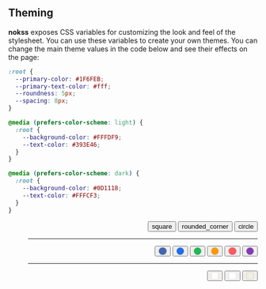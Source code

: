 <section id="theming">

# Theming

**nokss** exposes CSS variables for customizing the look and feel of the stylesheet. You can use these variables to create your own themes. You can change the main theme values in the code below and see their effects on the page:

```css
:root {
  --primary-color: #1F6FEB;
  --primary-text-color: #fff;
  --roundness: 5px;
  --spacing: 8px;
}

@media (prefers-color-scheme: light) {
  :root {
    --background-color: #FFFDF9;
    --text-color: #393E46;
  }
}

@media (prefers-color-scheme: dark) {
  :root {
    --background-color: #0D1118;
    --text-color: #FFFCF3;
  }
}
```

<style>
.color-mark {
  display: inline-block;
  width: 1em;
  height: 1em;
  border-radius: 50%;
  border: 1px solid rgba(128, 128, 128, .25);
  filter: brightness(calc(1/var(--button-secondary-brightness)));
}

.color-mark.bg {
  border-radius: 3px;
}

:is(:active, [aria-selected="true"])>.color-mark {
  filter: brightness(1);
}

@media (prefers-color-scheme: light) {
  .color-mark.dark {
    display: none;
  }
}

@media (prefers-color-scheme: dark) {
  .color-mark.light {
    display: none;
  }
}
</style>

<menu role="toolbar" align="right">
  <menu role="radiogroup" data-key="--roundness">
    <button class="material-symbols-outlined" value="0px">square</button>
    <button class="material-icons" value="5px">rounded_corner</button>
    <button class="material-symbols-outlined" value="16px">circle</button>
  </menu>
  <hr/>
  <menu role="radiogroup" data-key="--primary-color,--primary-text-color,light:--primary-color,light:--primary-text-color,dark:--primary-color,dark:--primary-text-color">
    <button value="#4267B2,#fff"><span class="color-mark" style="background: #4267B2"></span></button>
    <button value="#1F6FEB,#fff"><span class="color-mark" style="background: #1F6FEB"></span></button>
    <button value="#1DB954,#000"><span class="color-mark" style="background: #1DB954"></span></button>
    <button value="#FF9900,#000"><span class="color-mark" style="background: #FF9900"></span></button>
    <button value="#FF5A5F,#fff"><span class="color-mark" style="background: #FF5A5F"></span></button>
    <button value=",,#833AB4,#fff,#E1306C,#fff">
      <span class="color-mark light" style="background: #833AB4"></span>
      <span class="color-mark dark" style="background: #E1306C"></span>
    </button>
  </menu>
  <hr/>
  <menu role="radiogroup" data-key="light:--background-color,light:--text-color,dark:--background-color,dark:--text-color,dark:--button-secondary-brightness,dark:--button-secondary-border-brightness,light:--button-secondary-brightness,light:--button-secondary-border-brightness">
    <button value="#FFFDF9,#393E46,#0D1118,#FFFCF3">
      <span class="color-mark light bg" style="background: #FFFDF9"></span>
      <span class="color-mark dark bg" style="background: #0D1118"></span>
    </button>
    <button value="#fff,#000,#080808,#fff">
      <span class="color-mark light bg" style="background: #fff"></span>
      <span class="color-mark dark bg" style="background: #080808"></span>
    </button>
    <button value="#F3EFE0,#222222,#222222,#F3EFE0,1.5,1,0.9,1">
      <span class="color-mark light bg" style="background: #F3EFE0"></span>
      <span class="color-mark dark bg" style="background: #222222"></span>
    </button>
  </menu>
</menu>

<style id="target">
</style>

<script type="module" defer>
  import hljs from 'https://cdnjs.cloudflare.com/ajax/libs/highlight.js/11.7.0/es/highlight.min.js'
  import { html } from 'https://esm.sh/rehtm'

  const parent = document.querySelector('#theming')
  const code = parent.querySelector('code')
  const style = parent.querySelector('style#target')

  const constructed = { all: {}, light: {}, dark: {} }

  const adopt = () => {
    style.innerHTML = code.textContent
    for (const wrap of style.sheet.cssRules) {
      const dark = wrap.conditionText === '(prefers-color-scheme: dark)'
      const light = wrap.conditionText === '(prefers-color-scheme: light)'
      const rule = (dark || light) ? wrap.cssRules[0] : wrap
      const target = dark ? constructed.dark : light ? constructed.light : constructed.all
      if (rule.styleMap) {
        for (const prop of rule.style) {
          target[prop] = rule.styleMap.get(prop)[0].trim()
        }
      } else if (rule.style.cssText) {
        rule.style.cssText.split(';').forEach(def => {
          const [prop, value] = def.split(':')
          if (prop && value) {
            target[prop.trim()] = value.trim()
          }
        })
      }
    }
  }

  const apply = () => {
    style.textContent = `:root {
${Object.entries(constructed.all).map(([prop, value]) => `  ${prop}: ${value};`).join('\n')}
}

@media (prefers-color-scheme: light) {
  :root {
${Object.entries(constructed.light).map(([prop, value]) => `    ${prop}: ${value};`).join('\n')}
  }
}

@media (prefers-color-scheme: dark) {
  :root {
${Object.entries(constructed.dark).map(([prop, value]) => `    ${prop}: ${value};`).join('\n')}
  }
}`

    code.innerHTML = hljs.highlight(style.textContent, { language: 'css' }).value
  }

  code.setAttribute('contenteditable', true)
  code.addEventListener('input', adopt)

  const menu = parent.querySelector('pre>menu')
  const backup = code.textContent
  menu.setAttribute('aria-orientation', 'vertical')
  menu.appendChild(html`<button class=material-icons onclick=${() => {
    code.innerHTML = hljs.highlight(backup, { language: 'css' }).value
    style.innerHTML = backup
    parent.querySelectorAll('[role="radiogroup"] button[aria-selected="true"]').forEach(btn => btn.setAttribute('aria-selected', false))
    adopt()
  }}>restore</button>`)

  parent.querySelectorAll('[role="radiogroup"]').forEach(group => {
    group.querySelectorAll('button').forEach(btn => btn.addEventListener('click', () => {
      const keys = (btn.dataset.key ?? group.dataset.key).split(',')
      const values = btn.value.split(',')
      keys.forEach((key, index) => {
        const split = key.split(':')
        const prop = split.length > 1 ? split[1] : split[0]
        const target = split.length > 1 ? constructed[split[0]] : constructed.all

        if (values[index]) {
          target[prop] = values[index]
        } else {
          delete target[prop]
        }
      })

      apply()
    }))
  })

  adopt()
</script>

</section>